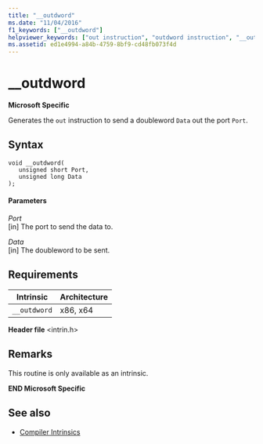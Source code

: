 ```yaml
---
title: "__outdword"
ms.date: "11/04/2016"
f1_keywords: ["__outdword"]
helpviewer_keywords: ["out instruction", "outdword instruction", "__outdword intrinsic"]
ms.assetid: ed1e4994-a84b-4759-8bf9-cd48fb073f4d
---
```

# __outdword

**Microsoft Specific**

Generates the `out` instruction to send a doubleword `Data` out the port `Port`.

## Syntax

```
void __outdword(
   unsigned short Port,
   unsigned long Data
);
```

#### Parameters

*Port*<br/>
[in] The port to send the data to.

*Data*<br/>
[in] The doubleword to be sent.

## Requirements

|Intrinsic|Architecture|
|---------------|------------------|
|`__outdword`|x86, x64|

**Header file** \<intrin.h>

## Remarks

This routine is only available as an intrinsic.

**END Microsoft Specific**

## See also

- [Compiler Intrinsics](../intrinsics/compiler-intrinsics.md)
